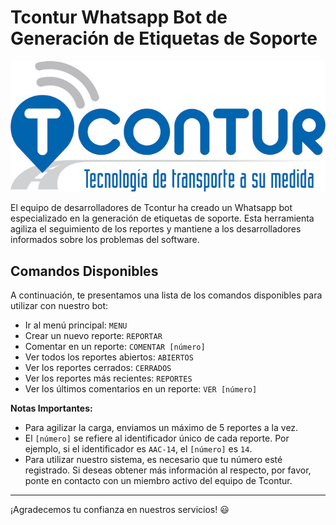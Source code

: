 # Tcontur Whatsapp Bot de Generación de Etiquetas de Soporte

![Logo Tcontur](./descarga.jpeg)

El equipo de desarrolladores de Tcontur ha creado un Whatsapp bot especializado en la generación de etiquetas de soporte. Esta herramienta agiliza el seguimiento de los reportes y mantiene a los desarrolladores informados sobre los problemas del software.

## Comandos Disponibles

A continuación, te presentamos una lista de los comandos disponibles para utilizar con nuestro bot:

- Ir al menú principal: `MENU`
- Crear un nuevo reporte: `REPORTAR`
- Comentar en un reporte: `COMENTAR [número]`
- Ver todos los reportes abiertos: `ABIERTOS`
- Ver los reportes cerrados: `CERRADOS`
- Ver los reportes más recientes: `REPORTES`
- Ver los últimos comentarios en un reporte: `VER [número]`

**Notas Importantes:**

- Para agilizar la carga, enviamos un máximo de 5 reportes a la vez.
- El `[número]` se refiere al identificador único de cada reporte. Por ejemplo, si el identificador es `AAC-14`, el `[número]` es `14`.
- Para utilizar nuestro sistema, es necesario que tu número esté registrado. Si deseas obtener más información al respecto, por favor, ponte en contacto con un miembro activo del equipo de Tcontur.

---

¡Agradecemos tu confianza en nuestros servicios! 😃
